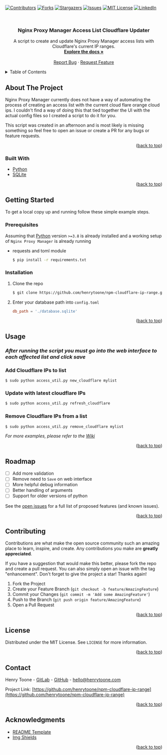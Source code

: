<div id="top"></div>
<!--
*** Thanks for checking out the Best-README-Template. If you have a suggestion
*** that would make this better, please fork the repo and create a pull request
*** or simply open an issue with the tag "enhancement".
*** Don't forget to give the project a star!
*** Thanks again! Now go create something AMAZING! :D
-->



<!-- PROJECT SHIELDS -->
<!--
*** I'm using markdown "reference style" links for readability.
*** Reference links are enclosed in brackets [ ] instead of parentheses ( ).
*** See the bottom of this document for the declaration of the reference variables
*** for contributors-url, forks-url, etc. This is an optional, concise syntax you may use.
*** https://www.markdownguide.org/basic-syntax/#reference-style-links
-->
[![Contributors][contributors-shield]][contributors-url]
[![Forks][forks-shield]][forks-url]
[![Stargazers][stars-shield]][stars-url]
[![Issues][issues-shield]][issues-url]
[![MIT License][license-shield]][license-url]
[![LinkedIn][linkedin-shield]][linkedin-url]



<!-- PROJECT LOGO -->
<br />
<div align="center">
  <!-- <a href="https://github.com/othneildrew/Best-README-Template">
    <img src="images/logo.png" alt="Logo" width="80" height="80">
  </a> -->

  <h3 align="center">Nginx Proxy Manager Access List Cloudflare Updater</h3>

  <p align="center">
    A script to create and update Nginx Proxy Manager access lists with Cloudflare's current IP ranges.
    <br />
    <a href="https://github.com/henrytoone/npm-cloudflare-ip-range/wiki"><strong>Explore the docs »</strong></a>
    <br />
    <br />
    <a href="https://github.com/henrytoone/npm-cloudflare-ip-range/issues">Report Bug</a>
    ·
    <a href="https://github.com/henrytoone/npm-cloudflare-ip-range/issues">Request Feature</a>
  </p>
</div>



<!-- TABLE OF CONTENTS -->
<details>
  <summary>Table of Contents</summary>
  <ol>
    <li>
      <a href="#about-the-project">About The Project</a>
      <ul>
        <li><a href="#built-with">Built With</a></li>
      </ul>
    </li>
    <li>
      <a href="#getting-started">Getting Started</a>
      <ul>
        <li><a href="#prerequisites">Prerequisites</a></li>
        <li><a href="#installation">Installation</a></li>
      </ul>
    </li>
    <li><a href="#usage">Usage</a></li>
    <li><a href="#roadmap">Roadmap</a></li>
    <li><a href="#contributing">Contributing</a></li>
    <li><a href="#license">License</a></li>
    <li><a href="#contact">Contact</a></li>
    <li><a href="#acknowledgments">Acknowledgments</a></li>
  </ol>
</details>



<!-- ABOUT THE PROJECT -->
## About The Project

<!-- [![Product Name Screen Shot][product-screenshot]](https://github.com/henrytoone/npm-cloudflare-ip-range) -->

Nginx Proxy Manager currently does not have a way of automating the process of creating an access list with the current cloud flare orange cloud ips. I couldn't find a way of doing this that tied together the UI with the actual config files so I created a script to do it for you.

This script was created in an afternoon and is most likely is missing something so feel free to open an issue or create a PR for any bugs or feature requests.

<p align="right">(<a href="#top">back to top</a>)</p>



### Built With

* [Python](https://python.org/)
* [SQLite](https://sqlite.org/)

<p align="right">(<a href="#top">back to top</a>)</p>



<!-- GETTING STARTED -->
## Getting Started

To get a local copy up and running follow these simple example steps.

### Prerequisites
Assuming that [Python](https://www.python.org/) version `>=3.8` is already installed and a working setup of `Nginx Proxy Manager` is already running

* requests and toml module
  ```sh
  $ pip install -r requirements.txt
  ```

### Installation

1. Clone the repo
   ```sh
   $ git clone https://github.com/henrytoone/npm-cloudflare-ip-range.git
   ```
2. Enter your database path into  `config.toml`
   ```toml
   db_path = './database.sqlite'
   ```

<p align="right">(<a href="#top">back to top</a>)</p>



<!-- USAGE EXAMPLES -->
## Usage

### _After running the script you must go into the web interface to each affected list and click save_

### Add Cloudflare IPs to list
```
$ sudo python access_util.py new_cloudflare mylist
```

### Update with latest cloudflare IPs

```bash
$ sudo python access_util.py refresh_cloudflare
```

### Remove Cloudflare IPs from a list
```bash
$ sudo python access_util.py remove_cloudflare mylist
```

_For more examples, please refer to the [Wiki](https://github.com/henrytoone/npm-cloudflare-ip-range/wiki/Examples)_

<p align="right">(<a href="#top">back to top</a>)</p>



<!-- ROADMAP -->
## Roadmap

- [ ] Add more validation
- [ ] Remove need to `Save` on web interface
- [ ] More helpful debug information
- [ ] Better handling of arguments
- [ ] Support for older versions of python

See the [open issues](https://github.com/henrytoone/npm-cloudflare-ip-range/issues) for a full list of proposed features (and known issues).

<p align="right">(<a href="#top">back to top</a>)</p>



<!-- CONTRIBUTING -->
## Contributing

Contributions are what make the open source community such an amazing place to learn, inspire, and create. Any contributions you make are **greatly appreciated**.

If you have a suggestion that would make this better, please fork the repo and create a pull request. You can also simply open an issue with the tag "enhancement".
Don't forget to give the project a star! Thanks again!

1. Fork the Project
2. Create your Feature Branch (`git checkout -b feature/AmazingFeature`)
3. Commit your Changes (`git commit -m 'Add some AmazingFeature'`)
4. Push to the Branch (`git push origin feature/AmazingFeature`)
5. Open a Pull Request

<p align="right">(<a href="#top">back to top</a>)</p>



<!-- LICENSE -->
## License

Distributed under the MIT License. See `LICENSE` for more information.

<p align="right">(<a href="#top">back to top</a>)</p>



<!-- CONTACT -->
## Contact

Henry Toone - [GitLab](https://gitlab.com/henrytoone) - [GitHub](https://github.com/henrytoone) - hello@henrytoone.com

Project Link: [https://github.com/henrytoone/npm-cloudflare-ip-range](https://github.com/henrytoone/npm-cloudflare-ip-range)

<p align="right">(<a href="#top">back to top</a>)</p>



<!-- ACKNOWLEDGMENTS -->
## Acknowledgments

* [README Template](https://github.com/othneildrew/Best-README-Template)
* [Img Shields](https://shields.io)

<p align="right">(<a href="#top">back to top</a>)</p>



<!-- MARKDOWN LINKS & IMAGES -->
<!-- https://www.markdownguide.org/basic-syntax/#reference-style-links -->
[contributors-shield]: https://img.shields.io/github/contributors/henrytoone/npm-cloudflare-ip-range.svg?style=for-the-badge
[contributors-url]: https://github.com/henrytoone/npm-cloudflare-ip-range/graphs/contributors
[forks-shield]: https://img.shields.io/github/forks/henrytoone/npm-cloudflare-ip-range.svg?style=for-the-badge
[forks-url]: https://github.com/henrytoone/npm-cloudflare-ip-range/network/members
[stars-shield]: https://img.shields.io/github/stars/henrytoone/npm-cloudflare-ip-range.svg?style=for-the-badge
[stars-url]: https://github.com/henrytoone/npm-cloudflare-ip-range/stargazers
[issues-shield]: https://img.shields.io/github/issues/henrytoone/npm-cloudflare-ip-range.svg?style=for-the-badge
[issues-url]: https://github.com/henrytoone/npm-cloudflare-ip-range/issues
[license-shield]: https://img.shields.io/github/license/henrytoone/npm-cloudflare-ip-range.svg?style=for-the-badge
[license-url]: https://github.com/henrytoone/npm-cloudflare-ip-range/blob/main/LICENSE
[linkedin-shield]: https://img.shields.io/badge/-LinkedIn-black.svg?style=for-the-badge&logo=linkedin&colorB=2867B2
[linkedin-url]: https://www.linkedin.com/in/henrytoone/
[product-screenshot]: images/screenshot.png
